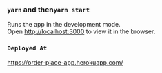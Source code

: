 ### `yarn` and then`yarn start`

Runs the app in the development mode.\
Open [http://localhost:3000](http://localhost:3000) to view it in the browser.

### `Deployed At`

https://order-place-app.herokuapp.com/

